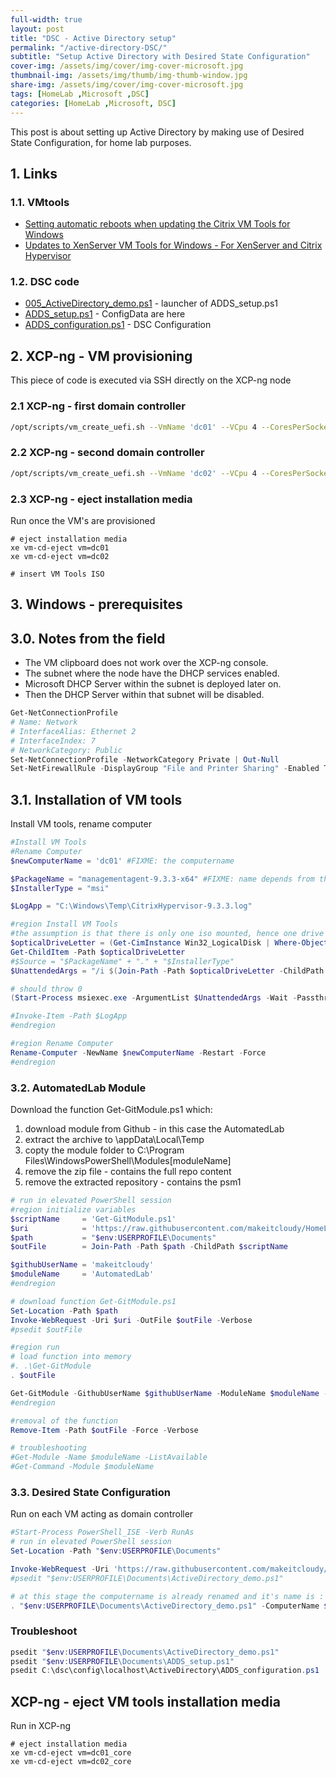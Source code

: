 ```yaml
---
full-width: true
layout: post
title: "DSC - Active Directory setup"
permalink: "/active-directory-DSC/"
subtitle: "Setup Active Directory with Desired State Configuration"
cover-img: /assets/img/cover/img-cover-microsoft.jpg
thumbnail-img: /assets/img/thumb/img-thumb-window.jpg
share-img: /assets/img/cover/img-cover-microsoft.jpg
tags: [HomeLab ,Microsoft ,DSC]
categories: [HomeLab ,Microsoft, DSC]
---
```

This post is about setting up Active Directory by making use of Desired State Configuration, for home lab purposes.

## 1. Links

### 1.1. VMtools

* [Setting automatic reboots when updating the Citrix VM Tools for Windows](https://support.citrix.com/s/article/CTX292687-setting-automatic-reboots-when-updating-the-citrix-vm-tools-for-windows?language=en_US)
* [Updates to XenServer VM Tools for Windows - For XenServer and Citrix Hypervisor](https://support.citrix.com/s/article/CTX235403-updates-to-xenserver-vm-tools-for-windows-for-xenserver-and-citrix-hypervisor?language=en_US)

### 1.2. DSC code

* [005_ActiveDirectory_demo.ps1](https://raw.githubusercontent.com/makeitcloudy/HomeLab/feature/007_DesiredStateConfiguration/005_ActiveDirectory_demo.ps1) - launcher of ADDS_setup.ps1
* [ADDS_setup.ps1](https://raw.githubusercontent.com/makeitcloudy/HomeLab/feature/007_DesiredStateConfiguration/005_ActiveDirectory/ADDS_setup.ps1) - ConfigData are here
* [ADDS_configuration.ps1](https://raw.githubusercontent.com/makeitcloudy/HomeLab/feature/007_DesiredStateConfiguration/005_ActiveDirectory/ADDS_configuration.ps1) - DSC Configuration

## 2. XCP-ng - VM provisioning

This piece of code is executed via SSH directly on the XCP-ng node

### 2.1 XCP-ng - first domain controller

```bash
/opt/scripts/vm_create_uefi.sh --VmName 'dc01' --VCpu 4 --CoresPerSocket 2 --MemoryGB 2 --DiskGB 32 --ActivationExpiration 180 --TemplateName 'Windows Server 2022 (64-bit)' --IsoName 'w2k22dtc_2302_core_untd_nprmt_uefi.iso' --IsoSRName 'node4_nfs' --NetworkName 'eth1 - VLAN1342 untagged - up' --Mac '5E:16:3e:5d:1f:01' --StorageName 'node4_ssd_sdd' --VmDescription 'w2k22_dc01_core'
```

### 2.2 XCP-ng - second domain controller

```bash
/opt/scripts/vm_create_uefi.sh --VmName 'dc02' --VCpu 4 --CoresPerSocket 2 --MemoryGB 2 --DiskGB 32 --ActivationExpiration 180 --TemplateName 'Windows Server 2022 (64-bit)' --IsoName 'w2k22dtc_2302_core_untd_nprmt_uefi.iso' --IsoSRName 'node4_nfs' --NetworkName 'eth1 - VLAN1342 untagged - up' --Mac '5E:16:3e:5d:1f:02' --StorageName 'node4_ssd_sde' --VmDescription 'w2k22_dc02_core'
```

### 2.3 XCP-ng - eject installation media

Run once the VM's are provisioned

```shell
# eject installation media
xe vm-cd-eject vm=dc01
xe vm-cd-eject vm=dc02

# insert VM Tools ISO

```

## 3. Windows - prerequisites

## 3.0. Notes from the field

* The VM clipboard does not work over the XCP-ng console.
* The subnet where the node have the DHCP services enabled.
* Microsoft DHCP Server within the subnet is deployed later on.
* Then the DHCP Server within that subnet will be disabled.

```powershell
Get-NetConnectionProfile
# Name: Network
# InterfaceAlias: Ethernet 2
# InterfaceIndex: 7
# NetworkCategory: Public
Set-NetConnectionProfile -NetworkCategory Private | Out-Null
Set-NetFirewallRule -DisplayGroup "File and Printer Sharing" -Enabled True
```

## 3.1. Installation of VM tools

Install VM tools, rename computer

```powershell
#Install VM Tools
#Rename Computer
$newComputerName = 'dc01' #FIXME: the computername 

$PackageName = "managementagent-9.3.3-x64" #FIXME: name depends from the version of the VM Tools
$InstallerType = "msi"

$LogApp = "C:\Windows\Temp\CitrixHypervisor-9.3.3.log"

#region Install VM Tools
#the assumption is that there is only one iso mounted, hence one drive
$opticalDriveLetter = (Get-CimInstance Win32_LogicalDisk | Where-Object {$_.DriveType -eq 5}).DeviceID
Get-ChildItem -Path $opticalDriveLetter
#$Source = "$PackageName" + "." + "$InstallerType"
$UnattendedArgs = "/i $(Join-Path -Path $opticalDriveLetter -ChildPath $($PackageName,$InstallerType -join '.')) ALLUSERS=1 /Lv $LogApp /quiet /norestart ADDLOCAL=ALL"

# should throw 0
(Start-Process msiexec.exe -ArgumentList $UnattendedArgs -Wait -Passthru).ExitCode

#Invoke-Item -Path $LogApp
#endregion

#region Rename Computer
Rename-Computer -NewName $newComputerName -Restart -Force
#endregion
```

### 3.2. AutomatedLab Module

Download the function Get-GitModule.ps1 which:

1. download module from Github - in this case the AutomatedLab
2. extract the archive to \appData\Local\Temp
3. copty the module folder to C:\Program Files\WindowsPowerShell\Modules\[moduleName]
4. remove the zip file - contains the full repo content
5. remove the extracted repository - contains the psm1

```powershell
# run in elevated PowerShell session
#region initialize variables
$scriptName     = 'Get-GitModule.ps1'
$uri            = 'https://raw.githubusercontent.com/makeitcloudy/HomeLab/feature/007_DesiredStateConfiguration/000_targetNode',$scriptName -join '/'
$path           = "$env:USERPROFILE\Documents"
$outFile        = Join-Path -Path $path -ChildPath $scriptName

$githubUserName = 'makeitcloudy'
$moduleName     = 'AutomatedLab'
#endregion

# download function Get-GitModule.ps1
Set-Location -Path $path
Invoke-WebRequest -Uri $uri -OutFile $outFile -Verbose
#psedit $outFile

#region run
# load function into memory
#. .\Get-GitModule
. $outFile

Get-GitModule -GithubUserName $githubUserName -ModuleName $moduleName -Verbose
#endregion

#removal of the function
Remove-Item -Path $outFile -Force -Verbose

# troubleshooting
#Get-Module -Name $moduleName -ListAvailable
#Get-Command -Module $moduleName

```

### 3.3. Desired State Configuration

Run on each VM acting as domain controller

```powershell
#Start-Process PowerShell_ISE -Verb RunAs
# run in elevated PowerShell session
Set-Location -Path "$env:USERPROFILE\Documents"

Invoke-WebRequest -Uri 'https://raw.githubusercontent.com/makeitcloudy/HomeLab/feature/007_DesiredStateConfiguration/005_ActiveDirectory_demo.ps1' -OutFile "$env:USERPROFILE\Documents\ActiveDirectory_demo.ps1" -Verbose
#psedit "$env:USERPROFILE\Documents\ActiveDirectory_demo.ps1"

# at this stage the computername is already renamed and it's name is : dc01
. "$env:USERPROFILE\Documents\ActiveDirectory_demo.ps1" -ComputerName $env:Computername

```

### Troubleshoot

```powershell
psedit "$env:USERPROFILE\Documents\ActiveDirectory_demo.ps1"
psedit "$env:USERPROFILE\Documents\ADDS_setup.ps1"
psedit C:\dsc\config\localhost\ActiveDirectory\ADDS_configuration.ps1
```

## XCP-ng - eject VM tools installation media

Run in XCP-ng

```shell
# eject installation media
xe vm-cd-eject vm=dc01_core
xe vm-cd-eject vm=dc02_core
```
